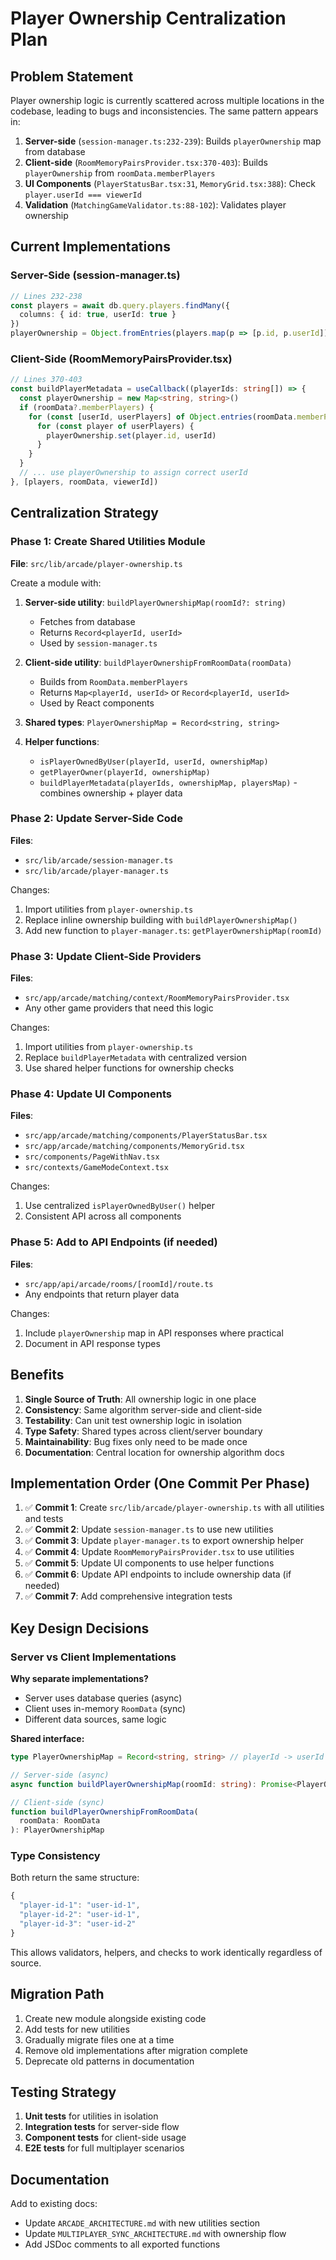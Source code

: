 # Player Ownership Centralization Plan

## Problem Statement

Player ownership logic is currently scattered across multiple locations in the codebase, leading to bugs and inconsistencies. The same pattern appears in:

1. **Server-side** (`session-manager.ts:232-239`): Builds `playerOwnership` map from database
2. **Client-side** (`RoomMemoryPairsProvider.tsx:370-403`): Builds `playerOwnership` from `roomData.memberPlayers`
3. **UI Components** (`PlayerStatusBar.tsx:31`, `MemoryGrid.tsx:388`): Check `player.userId === viewerId`
4. **Validation** (`MatchingGameValidator.ts:88-102`): Validates player ownership

## Current Implementations

### Server-Side (session-manager.ts)
```typescript
// Lines 232-238
const players = await db.query.players.findMany({
  columns: { id: true, userId: true }
})
playerOwnership = Object.fromEntries(players.map(p => [p.id, p.userId]))
```

### Client-Side (RoomMemoryPairsProvider.tsx)
```typescript
// Lines 370-403
const buildPlayerMetadata = useCallback((playerIds: string[]) => {
  const playerOwnership = new Map<string, string>()
  if (roomData?.memberPlayers) {
    for (const [userId, userPlayers] of Object.entries(roomData.memberPlayers)) {
      for (const player of userPlayers) {
        playerOwnership.set(player.id, userId)
      }
    }
  }
  // ... use playerOwnership to assign correct userId
}, [players, roomData, viewerId])
```

## Centralization Strategy

### Phase 1: Create Shared Utilities Module
**File**: `src/lib/arcade/player-ownership.ts`

Create a module with:
1. **Server-side utility**: `buildPlayerOwnershipMap(roomId?: string)`
   - Fetches from database
   - Returns `Record<playerId, userId>`
   - Used by `session-manager.ts`

2. **Client-side utility**: `buildPlayerOwnershipFromRoomData(roomData)`
   - Builds from `RoomData.memberPlayers`
   - Returns `Map<playerId, userId>` or `Record<playerId, userId>`
   - Used by React components

3. **Shared types**: `PlayerOwnershipMap = Record<string, string>`

4. **Helper functions**:
   - `isPlayerOwnedByUser(playerId, userId, ownershipMap)`
   - `getPlayerOwner(playerId, ownershipMap)`
   - `buildPlayerMetadata(playerIds, ownershipMap, playersMap)` - combines ownership + player data

### Phase 2: Update Server-Side Code
**Files**:
- `src/lib/arcade/session-manager.ts`
- `src/lib/arcade/player-manager.ts`

Changes:
1. Import utilities from `player-ownership.ts`
2. Replace inline ownership building with `buildPlayerOwnershipMap()`
3. Add new function to `player-manager.ts`: `getPlayerOwnershipMap(roomId)`

### Phase 3: Update Client-Side Providers
**Files**:
- `src/app/arcade/matching/context/RoomMemoryPairsProvider.tsx`
- Any other game providers that need this logic

Changes:
1. Import utilities from `player-ownership.ts`
2. Replace `buildPlayerMetadata` with centralized version
3. Use shared helper functions for ownership checks

### Phase 4: Update UI Components
**Files**:
- `src/app/arcade/matching/components/PlayerStatusBar.tsx`
- `src/app/arcade/matching/components/MemoryGrid.tsx`
- `src/components/PageWithNav.tsx`
- `src/contexts/GameModeContext.tsx`

Changes:
1. Use centralized `isPlayerOwnedByUser()` helper
2. Consistent API across all components

### Phase 5: Add to API Endpoints (if needed)
**Files**:
- `src/app/api/arcade/rooms/[roomId]/route.ts`
- Any endpoints that return player data

Changes:
1. Include `playerOwnership` map in API responses where practical
2. Document in API response types

## Benefits

1. **Single Source of Truth**: All ownership logic in one place
2. **Consistency**: Same algorithm server-side and client-side
3. **Testability**: Can unit test ownership logic in isolation
4. **Type Safety**: Shared types across client/server boundary
5. **Maintainability**: Bug fixes only need to be made once
6. **Documentation**: Central location for ownership algorithm docs

## Implementation Order (One Commit Per Phase)

1. ✅ **Commit 1**: Create `src/lib/arcade/player-ownership.ts` with all utilities and tests
2. ✅ **Commit 2**: Update `session-manager.ts` to use new utilities
3. ✅ **Commit 3**: Update `player-manager.ts` to export ownership helper
4. ✅ **Commit 4**: Update `RoomMemoryPairsProvider.tsx` to use utilities
5. ✅ **Commit 5**: Update UI components to use helper functions
6. ✅ **Commit 6**: Update API endpoints to include ownership data (if needed)
7. ✅ **Commit 7**: Add comprehensive integration tests

## Key Design Decisions

### Server vs Client Implementations

**Why separate implementations?**
- Server uses database queries (async)
- Client uses in-memory `RoomData` (sync)
- Different data sources, same logic

**Shared interface:**
```typescript
type PlayerOwnershipMap = Record<string, string> // playerId -> userId

// Server-side (async)
async function buildPlayerOwnershipMap(roomId: string): Promise<PlayerOwnershipMap>

// Client-side (sync)
function buildPlayerOwnershipFromRoomData(
  roomData: RoomData
): PlayerOwnershipMap
```

### Type Consistency

Both return the same structure:
```typescript
{
  "player-id-1": "user-id-1",
  "player-id-2": "user-id-1",
  "player-id-3": "user-id-2"
}
```

This allows validators, helpers, and checks to work identically regardless of source.

## Migration Path

1. Create new module alongside existing code
2. Add tests for new utilities
3. Gradually migrate files one at a time
4. Remove old implementations after migration complete
5. Deprecate old patterns in documentation

## Testing Strategy

1. **Unit tests** for utilities in isolation
2. **Integration tests** for server-side flow
3. **Component tests** for client-side usage
4. **E2E tests** for full multiplayer scenarios

## Documentation

Add to existing docs:
- Update `ARCADE_ARCHITECTURE.md` with new utilities section
- Update `MULTIPLAYER_SYNC_ARCHITECTURE.md` with ownership flow
- Add JSDoc comments to all exported functions
